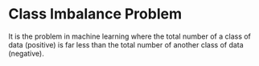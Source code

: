 Class Imbalance Problem
======

It is the problem in machine learning where the total number of a class of data (positive) is far less than the total number of another class of data (negative).
